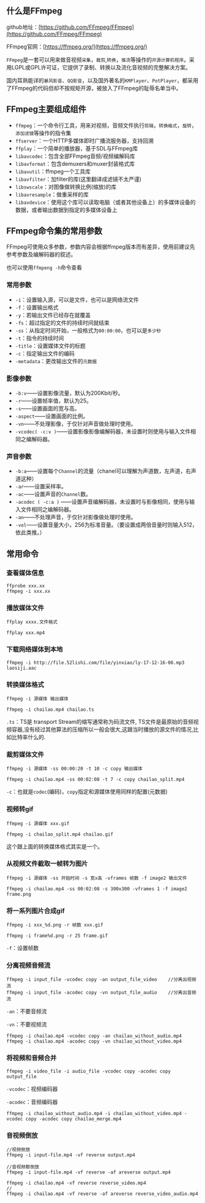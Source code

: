 ## 什么是FFmpeg

github地址：[https://github.com/FFmpeg/FFmpeg](https://github.com/FFmpeg/FFmpeg)

FFmpeg官网：[https://ffmpeg.org/](https://ffmpeg.org/)

`FFmpeg`是一套可以用来做音视频`采集`，`裁剪`,`转换`，`推流`等操作的`开源计算机程序`。采用LGPL或GPL许可证，它提供了录制、转换以及流化音视频的完整解决方案。

国内耳熟能详的`暴风影音`、`QQ影音`，以及国外著名的`KMPlayer`、`PotPlayer`，都采用了FFmpeg的代码但却不按规矩开源，被放入了FFmpeg的耻辱名单当中。

## FFmpeg主要组成组件

* `ffmpeg`：一个命令行工具，用来对视频，音频文件执行`剪辑`，`转换格式`，`旋转`，`添加滤镜`等操作的指令集
* `ffserver`：一个HTTP多媒体即时广播流服务器，支持回溯
* `ffplay`：一个简单的播放器，基于SDL与FFmpeg库
* `libavcodec`：包含全部FFmpeg音频/视频编解码库
* `libavformat`：包含demuxers和muxer封装格式库
* `libavutil`：ffmpeg一个工具库
* `libavfilter`：加filter的库(这里翻译成滤镜不太严谨)
* `libswscale`：对图像做转换比例(缩放)的库
* `libavresample`：做重采样的库
* `libavdevice`：使用这个库可以读取电脑（或者其他设备上）的多媒体设备的数据，或者输出数据到指定的多媒体设备上

## FFmpeg命令集的常用参数

FFmpeg可使用众多参数，参数内容会根据ffmpeg版本而有差异，使用前建议先参考参数及编解码器的叙述。

也可以使用`ffmpeng -h`命令查看

### 常用参数

* `-i`：设置输入源，可以是文件，也可以是网络流文件
* `-f`：设置输出格式
* `-y`：若输出文件已经存在就覆盖
* `-fs`：超过指定的文件的持续时间就结束
* `-ss`：从指定时间开始，一般格式为`00:00:00`，也可以是`多少秒`
* `-t`：指令的持续时间
* `-title`：设置媒体文件的标题
* `-c`：指定输出文件的编码
* `-metadata`：更改输出文件的`元数据`

### 影像参数

- `-b:v`——设置影像流量，默认为200Kbit/秒。
- `-r`——设置帧率值，默认为25。
- `-s`——设置画面的宽与高。
- `-aspect`——设置画面的比例。
- `-vn`——不处理影像，于仅针对声音做处理时使用。
- `-vcodec( -c:v )`——设置影像影像编解码器，未设置时则使用与输入文件相同之编解码器。

### 声音参数

- `-b:a`——设置每个`Channel`的流量（chanel可以理解为声道数，左声道，右声道这种）
- `-ar`——设置采样率。
- `-ac`——设置声音的`Channel`数。
- `-acodec ( -c:a )` ——设置声音编解码器，未设置时与影像相同，使用与输入文件相同之编解码器。
- `-an`——不处理声音，于仅针对影像做处理时使用。
- `-vol`——设置音量大小，256为标准音量。（要设置成两倍音量时则输入512，依此类推。）

## 常用命令

### 查看媒体信息

```shell
ffprobe xxx.xx
ffmpeg -i xxx.xx
```

### 播放媒体文件

```shell
ffplay xxxx.文件格式

ffplay xxx.mp4
```

### 下载网络媒体到本地

```shell
ffmpeg -i http://file.52lishi.com/file/yinxiao/ly-17-12-16-06.mp3 laosiji.aac
```

### 转换媒体格式

```shell
ffmpeg -i 源媒体 输出媒体
```

```shell
ffmpeg -i chailao.mp4 chailao.ts
```

`.ts`：TS是 transport Stream的缩写通常称为码流文件, TS文件是最原始的音频视频容器,没有经过其他算法的压缩所以一般会很大,这跟当时播放的源文件的情况,比如比特率什么的.

### 裁剪媒体文件

```shell
ffmpeg -i 源媒体 -ss 00:00:20 -t 10 -c copy 输出媒体
```

```shell
ffmpeg -i chailao.mp4 -ss 00:02:08 -t 7 -c copy chailao_split.mp4
```

`-c`：也就是`codec`(编码)，`copy`指定和源媒体使用同样的配置(元数据)

### 视频转gif

```shell
ffmpeg -i 源媒体 xxx.gif
```

```shell
ffmpeg -i chailao_split.mp4 chailao.gif
```

这个跟上面的转换媒体格式其实是一个。

### 从视频文件截取一帧转为图片

```shell
ffmpeg -i 源媒体 -ss 开始时间 -s 宽x高 -vframes 帧数 -f image2 输出文件
```

```shell
ffmpeg -i chailao.mp4 -ss 00:02:08 -s 300x300 -vframes 1 -f image2 frame.png
```

### 将一系列图片合成gif

```shell
ffmpeg -i xxx_%d.png -r 帧数 xxx.gif
```

```shell
ffmpeg -i frame%d.png -r 25 frame.gif
```

`-f`：设置帧数

### 分离视频音频流

```shell
ffmpeg -i input_file -vcodec copy -an output_file_video    //分离出视频流
ffmpeg -i input_file -acodec copy -vn output_file_audio    //分离出音频流
```

`-an`：不要音频流

`-vn`：不要视频流

```shell
ffmpeg -i chailao.mp4 -vcodec copy -an chailao_without_audio.mp4
ffmpeg -i chailao.mp4 -acodec copy -vn chailao_without_video.mp4
```

### 将视频和音频合并

```shell
ffmpeg -i video_file -i audio_file -vcodec copy -acodec copy output_file
```

`-vcodec`：视频编码器

`-acodec`：音频编码器

```shell
ffmpeg -i chailao_without_audio.mp4 -i chailao_without_video.mp4 -vcodec copy -acodec copy chailao_merge.mp4
```

### 音视频倒放

```shell
//视频倒放
ffmpeg -i input-file.mp4 -vf reverse output.mp4
```

```shell
//音视频都倒放
ffmpeg -i input-file.mp4 -vf reverse -af areverse output.mp4
```

```shell
ffmpeg -i chailao.mp4 -vf reverse reverse_video.mp4
//
ffmpeg -i chailao.mp4 -vf reverse -af areverse reverse_video_audio.mp4
```

